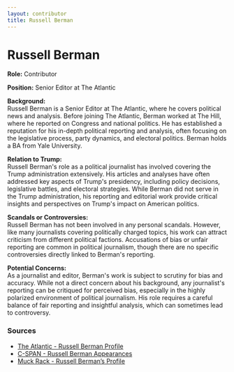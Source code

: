```yaml
---
layout: contributor  
title: Russell Berman  
---
```


# Russell Berman

**Role:** Contributor

**Position:** Senior Editor at The Atlantic

**Background:**  
Russell Berman is a Senior Editor at The Atlantic, where he covers political news and analysis. Before joining The Atlantic, Berman worked at The Hill, where he reported on Congress and national politics. He has established a reputation for his in-depth political reporting and analysis, often focusing on the legislative process, party dynamics, and electoral politics. Berman holds a BA from Yale University.

**Relation to Trump:**  
Russell Berman's role as a political journalist has involved covering the Trump administration extensively. His articles and analyses have often addressed key aspects of Trump's presidency, including policy decisions, legislative battles, and electoral strategies. While Berman did not serve in the Trump administration, his reporting and editorial work provide critical insights and perspectives on Trump's impact on American politics.

**Scandals or Controversies:**  
Russell Berman has not been involved in any personal scandals. However, like many journalists covering politically charged topics, his work can attract criticism from different political factions. Accusations of bias or unfair reporting are common in political journalism, though there are no specific controversies directly linked to Berman's reporting.

**Potential Concerns:**  
As a journalist and editor, Berman's work is subject to scrutiny for bias and accuracy. While not a direct concern about his background, any journalist's reporting can be critiqued for perceived bias, especially in the highly polarized environment of political journalism. His role requires a careful balance of fair reporting and insightful analysis, which can sometimes lead to controversy.

### Sources
- [The Atlantic - Russell Berman Profile](https://www.theatlantic.com/author/russell-berman/)
- [C-SPAN - Russell Berman Appearances](https://www.c-span.org/person/?110787)
- [Muck Rack - Russell Berman’s Profile](https://muckrack.com/russell-berman/articles)
